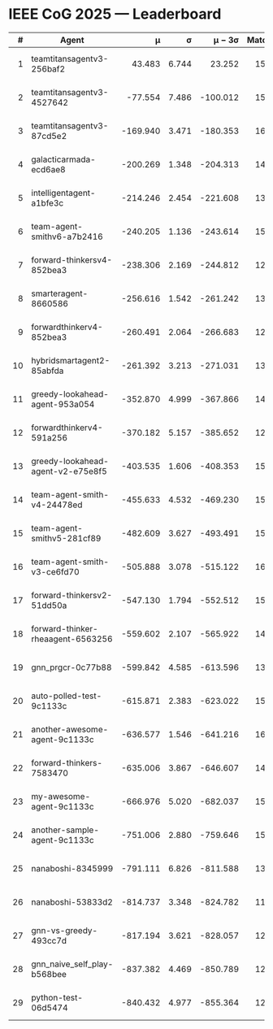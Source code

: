 # IEEE CoG 2025 — Leaderboard

| # | Agent | μ | σ | μ − 3σ | Matches | Updated |
|---:|---|---:|---:|---:|---:|---|
| 1 | teamtitansagentv3-256baf2 | 43.483 | 6.744 | 23.252 | 15816 | 2025-08-23 13:13 |
| 2 | teamtitansagentv3-4527642 | -77.554 | 7.486 | -100.012 | 15210 | 2025-08-23 13:13 |
| 3 | teamtitansagentv3-87cd5e2 | -169.940 | 3.471 | -180.353 | 16526 | 2025-08-23 13:13 |
| 4 | galacticarmada-ecd6ae8 | -200.269 | 1.348 | -204.313 | 14480 | 2025-08-23 13:13 |
| 5 | intelligentagent-a1bfe3c | -214.246 | 2.454 | -221.608 | 13073 | 2025-08-23 13:13 |
| 6 | team-agent-smithv6-a7b2416 | -240.205 | 1.136 | -243.614 | 15360 | 2025-08-23 13:13 |
| 7 | forward-thinkersv4-852bea3 | -238.306 | 2.169 | -244.812 | 12463 | 2025-08-23 13:13 |
| 8 | smarteragent-8660586 | -256.616 | 1.542 | -261.242 | 13305 | 2025-08-23 13:13 |
| 9 | forwardthinkerv4-852bea3 | -260.491 | 2.064 | -266.683 | 12677 | 2025-08-23 13:13 |
| 10 | hybridsmartagent2-85abfda | -261.392 | 3.213 | -271.031 | 13524 | 2025-08-23 13:13 |
| 11 | greedy-lookahead-agent-953a054 | -352.870 | 4.999 | -367.866 | 14810 | 2025-08-23 13:13 |
| 12 | forwardthinkerv4-591a256 | -370.182 | 5.157 | -385.652 | 12858 | 2025-08-23 13:13 |
| 13 | greedy-lookahead-agent-v2-e75e8f5 | -403.535 | 1.606 | -408.353 | 15330 | 2025-08-23 13:13 |
| 14 | team-agent-smith-v4-24478ed | -455.633 | 4.532 | -469.230 | 15962 | 2025-08-23 13:13 |
| 15 | team-agent-smithv5-281cf89 | -482.609 | 3.627 | -493.491 | 15360 | 2025-08-23 13:13 |
| 16 | team-agent-smith-v3-ce6fd70 | -505.888 | 3.078 | -515.122 | 16842 | 2025-08-23 13:13 |
| 17 | forward-thinkersv2-51dd50a | -547.130 | 1.794 | -552.512 | 15200 | 2025-08-23 13:13 |
| 18 | forward-thinker-rheaagent-6563256 | -559.602 | 2.107 | -565.922 | 14820 | 2025-08-23 13:13 |
| 19 | gnn_prgcr-0c77b88 | -599.842 | 4.585 | -613.596 | 13920 | 2025-08-23 13:13 |
| 20 | auto-polled-test-9c1133c | -615.871 | 2.383 | -623.022 | 15640 | 2025-08-23 13:13 |
| 21 | another-awesome-agent-9c1133c | -636.577 | 1.546 | -641.216 | 16380 | 2025-08-23 13:13 |
| 22 | forward-thinkers-7583470 | -635.006 | 3.867 | -646.607 | 14480 | 2025-08-23 13:13 |
| 23 | my-awesome-agent-9c1133c | -666.976 | 5.020 | -682.037 | 15580 | 2025-08-23 13:13 |
| 24 | another-sample-agent-9c1133c | -751.006 | 2.880 | -759.646 | 15500 | 2025-08-23 13:13 |
| 25 | nanaboshi-8345999 | -791.111 | 6.826 | -811.588 | 13110 | 2025-08-23 13:13 |
| 26 | nanaboshi-53833d2 | -814.737 | 3.348 | -824.782 | 11840 | 2025-08-23 13:13 |
| 27 | gnn-vs-greedy-493cc7d | -817.194 | 3.621 | -828.057 | 12640 | 2025-08-23 13:13 |
| 28 | gnn_naive_self_play-b568bee | -837.382 | 4.469 | -850.789 | 12480 | 2025-08-23 13:13 |
| 29 | python-test-06d5474 | -840.432 | 4.977 | -855.364 | 12770 | 2025-08-23 13:13 |
